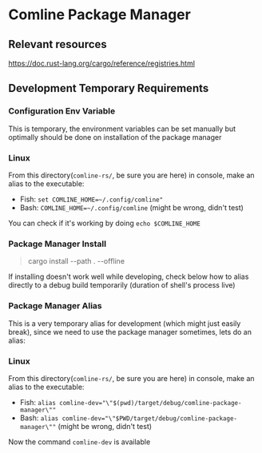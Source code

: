 # Comline Package Manager



## Relevant resources
https://doc.rust-lang.org/cargo/reference/registries.html



## Development Temporary Requirements
### Configuration Env Variable
This is temporary, the environment variables can be set manually but optimally should be done
on installation of the package manager

### Linux
From this directory(`comline-rs/`, be sure you are here) in console, make an alias to the executable:
  - Fish: `set COMLINE_HOME=~/.config/comline"`
  - Bash: `COMLINE_HOME=~/.config/comline` (might be wrong, didn't test)

You can check if it's working by doing `echo $COMLINE_HOME`



### Package Manager Install
> cargo install --path . --offline

If installing doesn't work well while developing, check below how to alias
directly to a debug build temporarily (duration of shell's process live)


### Package Manager Alias
This is a very temporary alias for development (which might just easily break),
since we need to use the package manager sometimes, lets do an alias:

### Linux
From this directory(`comline-rs/`, be sure you are here) in console, make an alias to the executable:
  - Fish: `alias comline-dev="\"$(pwd)/target/debug/comline-package-manager\""`
  - Bash: `alias comline-dev="\"$PWD/target/debug/comline-package-manager\""` (might be wrong, didn't test)

Now the command `comline-dev` is available

